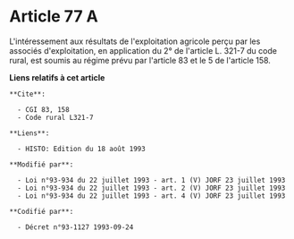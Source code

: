 # Article 77 A

L'intéressement aux résultats de l'exploitation agricole perçu par les associés d'exploitation, en application du 2° de
l'article L. 321-7 du code rural, est soumis au régime prévu par l'article 83 et le 5 de l'article 158.

**Liens relatifs à cet article**

	**Cite**:

	  - CGI 83, 158
	  - Code rural L321-7

	**Liens**:

	  - HISTO: Edition du 18 août 1993

	**Modifié par**:

	  - Loi n°93-934 du 22 juillet 1993 - art. 1 (V) JORF 23 juillet 1993
	  - Loi n°93-934 du 22 juillet 1993 - art. 2 (V) JORF 23 juillet 1993
	  - Loi n°93-934 du 22 juillet 1993 - art. 4 (V) JORF 23 juillet 1993

	**Codifié par**:

	  - Décret n°93-1127 1993-09-24
